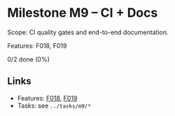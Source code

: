# Milestone M9 – CI + Docs

Scope: CI quality gates and end-to-end documentation.

Features: F018, F019

<!-- PROGRESS:START M9 -->
0/2 done (0%)
<!-- PROGRESS:END M9 -->

## Links
- Features: [F018](../features/F018-ci-quality-gates.md), [F019](../features/F019-docs-and-samples.md)
- Tasks: see `../tasks/m9/*`

